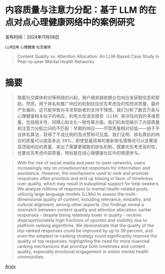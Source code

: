 # 内容质量与注意力分配：基于 LLM 的在点对点心理健康网络中的案例研究

发布时间：2024年11月08日

`LLM应用` `心理健康` `社交媒体`

> Content Quality vs. Attention Allocation: An LLM-Based Case Study in Peer-to-peer Mental Health Networks

# 摘要

> 随着社交媒体和对等网络的兴起，用户越来越依赖众包响应来获取信息和帮助。然而，用于排名和推广响应的机制往往优先考虑及时性而非质量，最终产生偏向，这可能导致对寻求帮助者的支持不理想。我们分析了数百万条与心理健康相关帖子的响应，利用大型语言模型（LLM）来评估内容的多维质量，包括相关性、同理心和文化一致性等方面。我们的发现揭示了内容质量和注意力分配之间的不匹配：早期的响应——尽管质量相对较低——由于平台排名算法，获得了不成比例的高点赞和可见度。我们证明，排名靠前的响应的质量可以提高多达 39%，即使是最简单的重新排名策略也可以显著提高顶级响应的质量，突出了需要更细致的排名机制，既要优先考虑及时性，也要优先考虑内容质量，特别是在线心理健康社区中的情感参与。

> With the rise of social media and peer-to-peer networks, users increasingly rely on crowdsourced responses for information and assistance. However, the mechanisms used to rank and promote responses often prioritize and end up biasing in favor of timeliness over quality, which may result in suboptimal support for help-seekers. We analyze millions of responses to mental health-related posts, utilizing large language models (LLMs) to assess the multi-dimensional quality of content, including relevance, empathy, and cultural alignment, among other aspects. Our findings reveal a mismatch between content quality and attention allocation: earlier responses - despite being relatively lower in quality - receive disproportionately high fractions of upvotes and visibility due to platform ranking algorithms. We demonstrate that the quality of the top-ranked responses could be improved by up to 39 percent, and even the simplest re-ranking strategy could significantly improve the quality of top responses, highlighting the need for more nuanced ranking mechanisms that prioritize both timeliness and content quality, especially emotional engagement in online mental health communities.

[Arxiv](https://arxiv.org/abs/2411.05328)